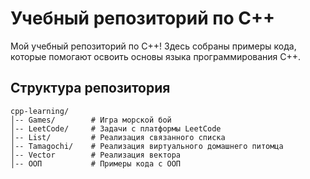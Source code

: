# Учебный репозиторий по C++

Мой учебный репозиторий по C++! Здесь собраны примеры кода, которые помогают освоить основы языка программирования C++.

## Структура репозитория
```
cpp-learning/
│-- Games/        # Игра морской бой
│-- LeetCode/     # Задачи с платформы LeetCode
│-- List/         # Реализация связанного списка
│-- Tamagochi/    # Реализация виртуального домашнего питомца
│-- Vector        # Реализация вектора
│-- ООП           # Примеры кода с ООП
```
